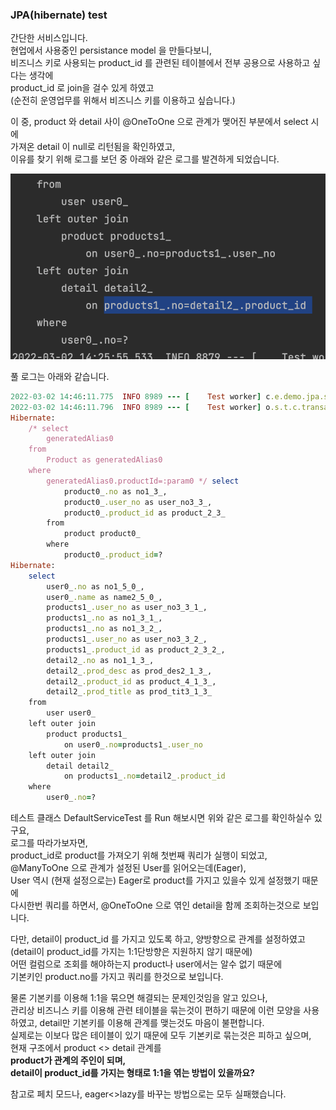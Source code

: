 ### JPA(hibernate) test

간단한 서비스입니다.  
현업에서 사용중인 persistance model 을 만들다보니,  
비즈니스 키로 사용되는 product_id 를 관련된 테이블에서 전부 공용으로 사용하고 싶다는 생각에  
product_id 로 join을 걸수 있게 하였고  
(순전히 운영업무를 위해서 비즈니스 키를 이용하고 싶습니다.)

이 중, product 와 detail 사이 @OneToOne 으로 관계가 맺어진 부분에서 select 시에   
가져온 detail 이 null로 리턴됨을 확인하였고,   
이유를 찾기 위해 로그를 보던 중 아래와 같은 로그를 발견하게 되었습니다.

![jpa log1](https://raw.githubusercontent.com/mycode01/linkimages/master/jpa/screenshot20220302.png)

풀 로그는 아래와 같습니다. 
```ruby
2022-03-02 14:46:11.775  INFO 8989 --- [    Test worker] c.e.demo.jpa.service.DefaultServiceTest  : Started DefaultServiceTest in 8.213 seconds (JVM running for 9.337)
2022-03-02 14:46:11.796  INFO 8989 --- [    Test worker] o.s.t.c.transaction.TransactionContext   : Began transaction (1) for test context [DefaultTestContext@7bf9b098 testClass = DefaultServiceTest, testInstance = com.example.demo.jpa.service.DefaultServiceTest@4c36250e, testMethod = testGetProduct@DefaultServiceTest, testException = [null], mergedContextConfiguration = [MergedContextConfiguration@389adf1d testClass = DefaultServiceTest, locations = '{}', classes = '{class com.example.demo.jpa.JpaApplication}', contextInitializerClasses = '[]', activeProfiles = '{}', propertySourceLocations = '{}', propertySourceProperties = '{org.springframework.boot.test.autoconfigure.orm.jpa.DataJpaTestContextBootstrapper=true}', contextCustomizers = set[org.springframework.boot.test.autoconfigure.OverrideAutoConfigurationContextCustomizerFactory$DisableAutoConfigurationContextCustomizer@63b1d4fa, org.springframework.boot.test.autoconfigure.actuate.metrics.MetricsExportContextCustomizerFactory$DisableMetricExportContextCustomizer@45efc20d, org.springframework.boot.test.autoconfigure.filter.TypeExcludeFiltersContextCustomizer@351584c0, org.springframework.boot.test.autoconfigure.properties.PropertyMappingContextCustomizer@654f77ce, org.springframework.boot.test.autoconfigure.web.servlet.WebDriverContextCustomizerFactory$Customizer@502f1f4c, [ImportsContextCustomizer@77307458 key = [org.springframework.boot.autoconfigure.cache.CacheAutoConfiguration, org.springframework.boot.autoconfigure.data.jpa.JpaRepositoriesAutoConfiguration, org.springframework.boot.autoconfigure.flyway.FlywayAutoConfiguration, org.springframework.boot.autoconfigure.jdbc.DataSourceAutoConfiguration, org.springframework.boot.autoconfigure.jdbc.DataSourceTransactionManagerAutoConfiguration, org.springframework.boot.autoconfigure.jdbc.JdbcTemplateAutoConfiguration, org.springframework.boot.autoconfigure.liquibase.LiquibaseAutoConfiguration, org.springframework.boot.autoconfigure.orm.jpa.HibernateJpaAutoConfiguration, org.springframework.boot.autoconfigure.sql.init.SqlInitializationAutoConfiguration, org.springframework.boot.autoconfigure.transaction.TransactionAutoConfiguration, org.springframework.boot.test.autoconfigure.jdbc.TestDatabaseAutoConfiguration, org.springframework.boot.test.autoconfigure.orm.jpa.TestEntityManagerAutoConfiguration]], org.springframework.boot.test.context.filter.ExcludeFilterContextCustomizer@4bff1903, org.springframework.boot.test.json.DuplicateJsonObjectContextCustomizerFactory$DuplicateJsonObjectContextCustomizer@654d8173, org.springframework.boot.test.mock.mockito.MockitoContextCustomizer@0, org.springframework.boot.test.context.SpringBootTestArgs@1, org.springframework.boot.test.context.SpringBootTestWebEnvironment@0], contextLoader = 'org.springframework.boot.test.context.SpringBootContextLoader', parent = [null]], attributes = map['org.springframework.test.context.event.ApplicationEventsTestExecutionListener.recordApplicationEvents' -> false]]; transaction manager [org.springframework.orm.jpa.JpaTransactionManager@416b681c]; rollback [true]
Hibernate: 
    /* select
        generatedAlias0 
    from
        Product as generatedAlias0 
    where
        generatedAlias0.productId=:param0 */ select
            product0_.no as no1_3_,
            product0_.user_no as user_no3_3_,
            product0_.product_id as product_2_3_ 
        from
            product product0_ 
        where
            product0_.product_id=?
Hibernate: 
    select
        user0_.no as no1_5_0_,
        user0_.name as name2_5_0_,
        products1_.user_no as user_no3_3_1_,
        products1_.no as no1_3_1_,
        products1_.no as no1_3_2_,
        products1_.user_no as user_no3_3_2_,
        products1_.product_id as product_2_3_2_,
        detail2_.no as no1_1_3_,
        detail2_.prod_desc as prod_des2_1_3_,
        detail2_.product_id as product_4_1_3_,
        detail2_.prod_title as prod_tit3_1_3_ 
    from
        user user0_ 
    left outer join
        product products1_ 
            on user0_.no=products1_.user_no 
    left outer join
        detail detail2_ 
            on products1_.no=detail2_.product_id 
    where
        user0_.no=?
```

테스트 클래스 DefaultServiceTest 를 Run 해보시면 위와 같은 로그를 확인하실수 있구요,  
로그를 따라가보자면,  
product_id로 product를 가져오기 위해 첫번째 쿼리가 실행이 되었고,  
@ManyToOne 으로 관계가 설정된 User를 읽어오는데(Eager),   
User 역시 (현재 설정으로는) Eager로 product를 가지고 있을수 있게 설정했기 때문에  
다시한번 쿼리를 하면서, @OneToOne 으로 엮인 detail을 함께 조회하는것으로 보입니다.

다만, detail이 product_id 를 가지고 있도록 하고, 양방향으로 관계를 설정하였고
(detail이 product_id를 가지는 1:1단방향은 지원하지 않기 때문에)  
어떤 컬럼으로 조회를 해야하는지 product나 user에서는 알수 없기 때문에  
기본키인 product.no를 가지고 쿼리를 한것으로 보입니다. 

물론 기본키를 이용해 1:1을 묶으면 해결되는 문제인것임을 알고 있으나,   
관리상 비즈니스 키를 이용해 관련 테이블을 묶는것이 편하기 때문에 이런 모양을 사용하였고,
detail만 기본키를 이용해 관계를 맺는것도 마음이 불편합니다.  
실제로는 이보다 많은 테이블이 있기 때문에 모두 기본키로 묶는것은 피하고 싶으며,  
현재 구조에서 product <> detail 관계를  
<b>product가 관계의 주인이 되며,  
detail이 product_id를 가지는 형태로 1:1을 엮는 방법이 있을까요?</b>

참고로 페치 모드나, eager<>lazy를 바꾸는 방법으로는 모두 실패했습니다. 